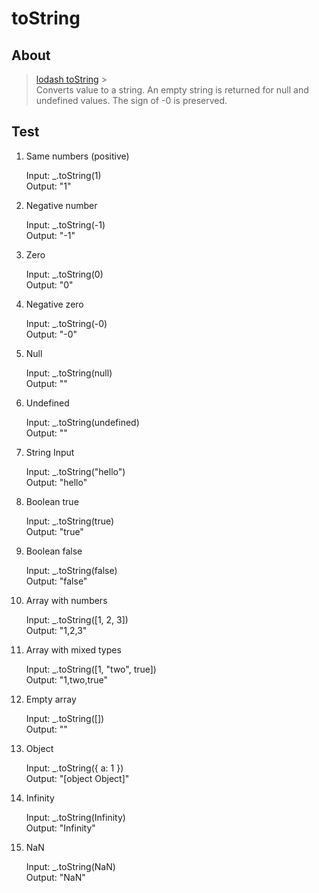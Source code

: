 # toString

## About

> [lodash toString](https://lodash.com/docs/4.17.15#toString) > <br/>
> Converts value to a string. An empty string is returned for null and undefined values. The sign of -0 is preserved. <br/>

## Test

1. Same numbers (positive)

   Input: \_.toString(1)<br/> Output: "1"

2. Negative number

   Input: \_.toString(-1)<br/> Output: "-1"

3. Zero

   Input: \_.toString(0)<br/> Output: "0"

4. Negative zero

   Input: \_.toString(-0)<br/> Output: "-0"

5. Null

   Input: \_.toString(null)<br/> Output: ""

6. Undefined

   Input: \_.toString(undefined)<br/> Output: ""

7. String Input

   Input: \_.toString("hello")<br/> Output: "hello"

8. Boolean true

   Input: \_.toString(true)<br/> Output: "true"

9. Boolean false

   Input: \_.toString(false)<br/> Output: "false"

10. Array with numbers

    Input: \_.toString([1, 2, 3])<br/> Output: "1,2,3"

11. Array with mixed types

    Input: \_.toString([1, "two", true])<br/> Output: "1,two,true"

12. Empty array

    Input: \_.toString([])<br/> Output: ""

13. Object

    Input: \_.toString({ a: 1 })<br/> Output: "[object Object]"

14. Infinity

    Input: \_.toString(Infinity)<br/> Output: "Infinity"

15. NaN

    Input: \_.toString(NaN)<br/> Output: "NaN"
